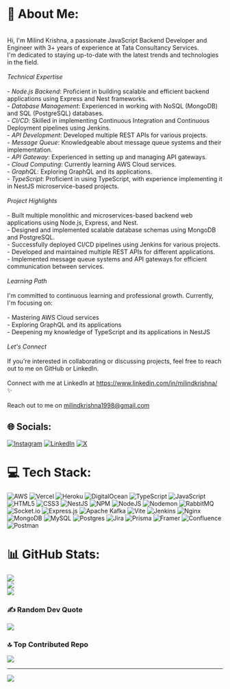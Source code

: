 # 💫 About Me:
<br>Hi, I'm Milind Krishna, a passionate JavaScript Backend Developer and Engineer with 3+ years of experience at Tata Consultancy Services. <br>I'm dedicated to staying up-to-date with the latest trends and technologies in the field.<br><br>*Technical Expertise*<br><br>- *Node.js Backend*: Proficient in building scalable and efficient backend applications using Express and Nest frameworks.<br>- *Database Management*: Experienced in working with NoSQL (MongoDB) and SQL (PostgreSQL) databases.<br>- *CI/CD*: Skilled in implementing Continuous Integration and Continuous Deployment pipelines using Jenkins.<br>- *API Development*: Developed multiple REST APIs for various projects.<br>- *Message Queue*: Knowledgeable about message queue systems and their implementation.<br>- *API Gateway*: Experienced in setting up and managing API gateways.<br>- *Cloud Computing*: Currently learning AWS Cloud services.<br>- *GraphQL*: Exploring GraphQL and its applications.<br>- *TypeScript*: Proficient in using TypeScript, with experience implementing it in NestJS microservice-based projects.<br><br>*Project Highlights*<br><br>- Built multiple monolithic and microservices-based backend web applications using Node.js, Express, and Nest.<br>- Designed and implemented scalable database schemas using MongoDB and PostgreSQL.<br>- Successfully deployed CI/CD pipelines using Jenkins for various projects.<br>- Developed and maintained multiple REST APIs for different applications.<br>- Implemented message queue systems and API gateways for efficient communication between services.<br><br>*Learning Path*<br><br>I'm committed to continuous learning and professional growth. Currently, I'm focusing on:<br><br>- Mastering AWS Cloud services<br>- Exploring GraphQL and its applications<br>- Deepening my knowledge of TypeScript and its applications in NestJS<br><br>*Let's Connect*<br><br>If you're interested in collaborating or discussing projects, feel free to reach out to me on GitHub or LinkedIn.<br><br> Connect with me at LinkedIn at https://www.linkedin.com/in/milindkrishna/ ✨<br><br> Reach out to me on milindkrishna1998@gmail.com


## 🌐 Socials:
[![Instagram](https://img.shields.io/badge/Instagram-%23E4405F.svg?logo=Instagram&logoColor=white)](https://instagram.com/milind_kriss) [![LinkedIn](https://img.shields.io/badge/LinkedIn-%230077B5.svg?logo=linkedin&logoColor=white)](https://linkedin.com/in/milindkrishna) [![X](https://img.shields.io/badge/X-black.svg?logo=X&logoColor=white)](https://x.com/milindkrishna3) 

# 💻 Tech Stack:
![AWS](https://img.shields.io/badge/AWS-%23FF9900.svg?style=for-the-badge&logo=amazon-aws&logoColor=white) ![Vercel](https://img.shields.io/badge/vercel-%23000000.svg?style=for-the-badge&logo=vercel&logoColor=white) ![Heroku](https://img.shields.io/badge/heroku-%23430098.svg?style=for-the-badge&logo=heroku&logoColor=white) ![DigitalOcean](https://img.shields.io/badge/DigitalOcean-%230167ff.svg?style=for-the-badge&logo=digitalOcean&logoColor=white) ![TypeScript](https://img.shields.io/badge/typescript-%23007ACC.svg?style=for-the-badge&logo=typescript&logoColor=white) ![JavaScript](https://img.shields.io/badge/javascript-%23323330.svg?style=for-the-badge&logo=javascript&logoColor=%23F7DF1E) ![HTML5](https://img.shields.io/badge/html5-%23E34F26.svg?style=for-the-badge&logo=html5&logoColor=white) ![CSS3](https://img.shields.io/badge/css3-%231572B6.svg?style=for-the-badge&logo=css3&logoColor=white) ![NestJS](https://img.shields.io/badge/nestjs-%23E0234E.svg?style=for-the-badge&logo=nestjs&logoColor=white) ![NPM](https://img.shields.io/badge/NPM-%23CB3837.svg?style=for-the-badge&logo=npm&logoColor=white) ![NodeJS](https://img.shields.io/badge/node.js-6DA55F?style=for-the-badge&logo=node.js&logoColor=white) ![Nodemon](https://img.shields.io/badge/NODEMON-%23323330.svg?style=for-the-badge&logo=nodemon&logoColor=%BBDEAD) ![RabbitMQ](https://img.shields.io/badge/rabbitmq-FF6600?style=for-the-badge&logo=rabbitmq&logoColor=white) ![Socket.io](https://img.shields.io/badge/Socket.io-black?style=for-the-badge&logo=socket.io&badgeColor=010101) ![Express.js](https://img.shields.io/badge/express.js-%23404d59.svg?style=for-the-badge&logo=express&logoColor=%2361DAFB) ![Apache Kafka](https://img.shields.io/badge/Apache%20Kafka-000?style=for-the-badge&logo=apachekafka) ![Vite](https://img.shields.io/badge/vite-%23646CFF.svg?style=for-the-badge&logo=vite&logoColor=white) ![Jenkins](https://img.shields.io/badge/jenkins-%232C5263.svg?style=for-the-badge&logo=jenkins&logoColor=white) ![Nginx](https://img.shields.io/badge/nginx-%23009639.svg?style=for-the-badge&logo=nginx&logoColor=white) ![MongoDB](https://img.shields.io/badge/MongoDB-%234ea94b.svg?style=for-the-badge&logo=mongodb&logoColor=white) ![MySQL](https://img.shields.io/badge/mysql-4479A1.svg?style=for-the-badge&logo=mysql&logoColor=white) ![Postgres](https://img.shields.io/badge/postgres-%23316192.svg?style=for-the-badge&logo=postgresql&logoColor=white) ![Jira](https://img.shields.io/badge/jira-%230A0FFF.svg?style=for-the-badge&logo=jira&logoColor=white) ![Prisma](https://img.shields.io/badge/Prisma-3982CE?style=for-the-badge&logo=Prisma&logoColor=white) ![Framer](https://img.shields.io/badge/Framer-black?style=for-the-badge&logo=framer&logoColor=blue) ![Confluence](https://img.shields.io/badge/confluence-%23172BF4.svg?style=for-the-badge&logo=confluence&logoColor=white) ![Postman](https://img.shields.io/badge/Postman-FF6C37?style=for-the-badge&logo=postman&logoColor=white)
# 📊 GitHub Stats:
![](https://github-readme-stats.vercel.app/api?username=milindkrishna&theme=radical&hide_border=false&include_all_commits=true&count_private=true)<br/>
![](https://github-readme-streak-stats.herokuapp.com/?user=milindkrishna&theme=radical&hide_border=false)<br/>
![](https://github-readme-stats.vercel.app/api/top-langs/?username=milindkrishna&theme=radical&hide_border=false&include_all_commits=true&count_private=true&layout=compact)

### ✍️ Random Dev Quote
![](https://quotes-github-readme.vercel.app/api?type=horizontal&theme=gruvbox)

### 🔝 Top Contributed Repo
![](https://github-contributor-stats.vercel.app/api?username=milindkrishna&limit=5&theme=onedark&combine_all_yearly_contributions=true)

---
[![](https://visitcount.itsvg.in/api?id=milindkrishna&icon=0&color=0)](https://visitcount.itsvg.in)

<!-- Proudly created with GPRM ( https://gprm.itsvg.in ) -->